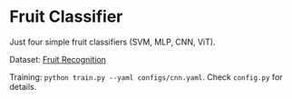 # Fruit Classifier

Just four simple fruit classifiers (SVM, MLP, CNN, ViT).

Dataset: [Fruit Recognition](https://www.kaggle.com/datasets/chrisfilo/fruit-recognition)

Training: `python train.py --yaml configs/cnn.yaml`. Check `config.py` for details.
